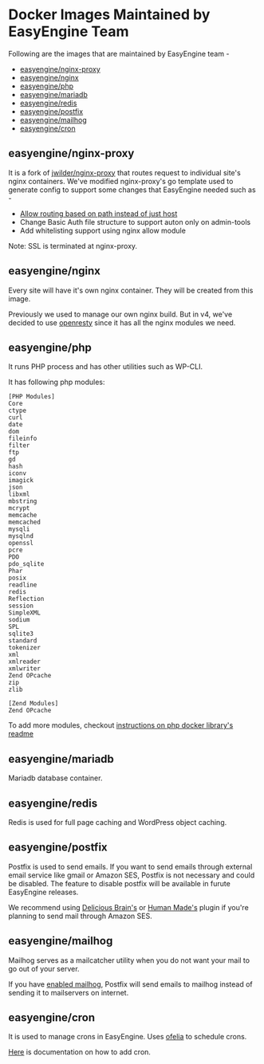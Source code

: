 # Docker Images Maintained by EasyEngine Team

Following are the images that are maintained by EasyEngine team - 

 * [easyengine/nginx-proxy](#easyengine/nginx-proxy)
 * [easyengine/nginx](#easyengine/nginx)
 * [easyengine/php](#easyengine/php)
 * [easyengine/mariadb](#easyengine/mariadb)
 * [easyengine/redis](#easyengine/redis)
 * [easyengine/postfix](#easyengine/postfix)
 * [easyengine/mailhog](#easyengine/mailhog)
 * [easyengine/cron](#easyengine/cron)


## easyengine/nginx-proxy
It is a fork of [jwilder/nginx-proxy](https://github.com/jwilder/nginx-proxy) that routes request to individual site's nginx containers. We've modified nginx-proxy's go template used to generate config to support some changes that EasyEngine needed such as - 
 * [Allow routing based on path instead of just host](https://github.com/jwilder/nginx-proxy/pull/1083)
 * Change Basic Auth file structure to support auton only on admin-tools
 * Add whitelisting support using nginx allow module

Note: SSL is terminated at nginx-proxy.

## easyengine/nginx
Every site will have it's own nginx container. They will be created from this image.

Previously we used to manage our own nginx build. But in v4, we've decided to use [openresty](https://openresty.org/en/) since it has all the nginx modules we need.

## easyengine/php
It runs PHP process and has other utilities such as WP-CLI.

It has following php modules:
```
[PHP Modules]
Core
ctype
curl
date
dom
fileinfo
filter
ftp
gd
hash
iconv
imagick
json
libxml
mbstring
mcrypt
memcache
memcached
mysqli
mysqlnd
openssl
pcre
PDO
pdo_sqlite
Phar
posix
readline
redis
Reflection
session
SimpleXML
sodium
SPL
sqlite3
standard
tokenizer
xml
xmlreader
xmlwriter
Zend OPcache
zip
zlib

[Zend Modules]
Zend OPcache
```

To add more modules, checkout [instructions on php docker library's readme](https://github.com/docker-library/docs/tree/master/php#how-to-install-more-php-extensions)

## easyengine/mariadb
Mariadb database container.

## easyengine/redis
Redis is used for full page caching and WordPress object caching.

## easyengine/postfix
Postfix is used to send emails. If you want to send emails through external email service like gmail or Amazon SES, Postfix is not necessary and could be disabled. The feature to disable postfix will be available in furute EasyEngine releases.

We recommend using [Delicious Brain's](https://wordpress.org/plugins/wp-ses/) or [Human Made's](https://github.com/humanmade/aws-ses-wp-mail) plugin if you're planning to send mail through Amazon SES.

## easyengine/mailhog
Mailhog serves as a mailcatcher utility when you do not want your mail to go out of your server. 

If you have [enabled mailhog](https://github.com/EasyEngine/docs/blob/master/commands/mailhog/enable.md#ee-mailhog-enable), Postfix will send emails to mailhog instead of sending it to mailservers on internet.

## easyengine/cron
It is used to manage crons in EasyEngine. Uses [ofelia](https://github.com/mcuadros/ofelia/) to schedule crons.

[Here](https://github.com/EasyEngine/docs/blob/master/commands/cron/create.md#ee-cron-create) is documentation on how to add cron. 
